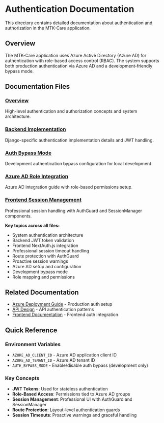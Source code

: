 # Authentication Documentation

This directory contains detailed documentation about authentication and authorization in the MTK-Care application.

## Overview

The MTK-Care application uses Azure Active Directory (Azure AD) for authentication with role-based access control (RBAC). The system supports both production authentication via Azure AD and a development-friendly bypass mode.

## Documentation Files

### [Overview](./overview.md)
High-level authentication and authorization concepts and system architecture.

### [Backend Implementation](./backend-implementation.md)
Django-specific authentication implementation details and JWT handling.

### [Auth Bypass Mode](./auth-bypass-mode.md)
Development authentication bypass configuration for local development.

### [Azure AD Role Integration](./azure-ad-role-integration.md)
Azure AD integration guide with role-based permissions setup.

### [Frontend Session Management](./frontend-session-management.md)
Professional session handling with AuthGuard and SessionManager components.

**Key topics across all files:**
- System authentication architecture
- Backend JWT token validation
- Frontend NextAuth.js integration
- Professional session timeout handling
- Route protection with AuthGuard
- Proactive session warnings
- Azure AD setup and configuration
- Development bypass mode
- Role mapping and permissions

## Related Documentation

- [Azure Deployment Guide](../../05-deployment/azure-deployment-guide.md) - Production auth setup
- [API Design](../../03-architecture/api-design/) - API authentication patterns
- [Frontend Documentation](../frontend/) - Frontend auth integration

## Quick Reference

### Environment Variables
- `AZURE_AD_CLIENT_ID` - Azure AD application client ID
- `AZURE_AD_TENANT_ID` - Azure AD tenant ID
- `AUTH_BYPASS_MODE` - Enable/disable auth bypass (development only)

### Key Concepts
- **JWT Tokens**: Used for stateless authentication
- **Role-Based Access**: Permissions tied to Azure AD groups
- **Session Management**: Professional UI with AuthGuard and SessionManager
- **Route Protection**: Layout-level authentication guards
- **Session Timeouts**: Proactive warnings and graceful handling